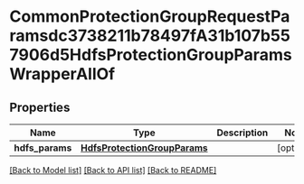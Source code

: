 # CommonProtectionGroupRequestParamsdc3738211b78497fA31b107b557906d5HdfsProtectionGroupParamsWrapperAllOf


## Properties
Name | Type | Description | Notes
------------ | ------------- | ------------- | -------------
**hdfs_params** | [**HdfsProtectionGroupParams**](HdfsProtectionGroupParams.md) |  | [optional] 

[[Back to Model list]](../README.md#documentation-for-models) [[Back to API list]](../README.md#documentation-for-api-endpoints) [[Back to README]](../README.md)


